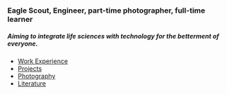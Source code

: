 ### Eagle Scout, Engineer, part-time photographer, full-time learner
##### Aiming to integrate life sciences with technology for the betterment of everyone.

* [Work Experience]()
* [Projects]()
* [Photography]()
* [Literature]()
